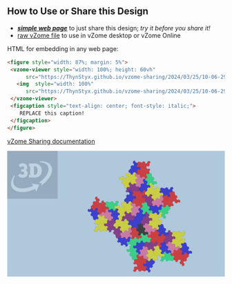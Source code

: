 
## How to Use or Share this Design

 - [***simple web page***](<https://ThynStyx.github.io/vzome-sharing/2024/03/25/10-06-29-Alternative_Polygonal_Supercluster/>) to just share this design; *try it before you share it!*
 - [raw vZome file](<https://raw.githubusercontent.com/ThynStyx/vzome-sharing/main/2024/03/25/10-06-29-Alternative_Polygonal_Supercluster/Alternative_Polygonal_Supercluster.vZome>) to use in vZome desktop or vZome Online
 
 HTML for embedding in any web page:
 ```html
<figure style="width: 87%; margin: 5%">
  <vzome-viewer style="width: 100%; height: 60vh"
       src="https://ThynStyx.github.io/vzome-sharing/2024/03/25/10-06-29-Alternative_Polygonal_Supercluster/Alternative_Polygonal_Supercluster.vZome" >
    <img  style="width: 100%"
       src="https://ThynStyx.github.io/vzome-sharing/2024/03/25/10-06-29-Alternative_Polygonal_Supercluster/Alternative_Polygonal_Supercluster.png" >
  </vzome-viewer>
  <figcaption style="text-align: center; font-style: italic;">
     REPLACE this caption!
  </figcaption>
</figure>
 ```

[vZome Sharing documentation](https://vzome.github.io/vzome/sharing.html#how-it-works)

![Image](<Alternative_Polygonal_Supercluster.png>)

